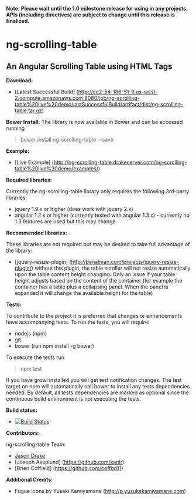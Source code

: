 __Note: Please wait until the 1.0 milestone release for using in any projects.  APIs (including directives) are subject to change until this release is finalized.__


# ng-scrolling-table
## An Angular Scrolling Table using HTML Tags

__Download:__
* [Latest Successful Build] (http://ec2-54-186-51-9.us-west-2.compute.amazonaws.com:8080/job/ng-scrolling-table%20live%20demo/lastSuccessfulBuild/artifact/dist/ng-scrolling-table.tar.gz)

__Bower Install:__
The library is now available in Bower and can be accessed running
> bower install ng-scrolling-table --save

__Example:__
* [Live Example] (http://ng-scrolling-table.drakeserver.com/ng-scrolling-table%20live%20demo/examples/)

__Required libraries:__

Currently the ng-scrolling-table library only requires the following 3rd-party libraries:
* jquery 1.9.x or higher (does work with jquery 2.x)
* angular 1.2.x or higher (currently tested with angular 1.3.x) - currently no 1.3 features are used but this may change

__Recommended libraries:__

These libraries are not required but may be desired to take full advantage of the library:
* [jquery-resize-plugin] (http://benalman.com/projects/jquery-resize-plugin/) without this plugin, the table scroller will not resize automatically upon the table content height changing.  Only an issue if your table height adjusts based on the content of the container (for example the container has a table plus a collapsing panel.  When the panel is expanded it will change the available height for the table) 

__Tests:__

To contribute to the project it is preferred that changes or enhancements have accompanying tests.  To run the tests, you will require:
* nodejs (npm)
* git
* bower (run npm install -g bower)

To execute the tests run
> npm test

If you have growl installed you will get test notification changes.  The test target on npm will automatically call bower to install any tests dependencies needed.  By default, all tests dependencies are marked as optional since the continuous build environment is not executing the tests. 

__Build status:__
* [![Build Status](http://drake-server.ddns.net:9000/jenkins/buildStatus/icon?job=ng-scrolling-table)](http://drake-server.ddns.net:9000/jenkins/job/ng-scrolling-table/)

__Contributors:__

ng-scrolling-table Team:
* [Jason Drake](https://github.com/jadrake75)
* [Joseph Aseplund] (https://github.com/xanir)
* [Brien Coffield] (https://github.com/coffbr01)

__Additional Credits:__
* Fugue Icons by Yusaki Kamiyamane (http://p.yusukekamiyamane.com)
